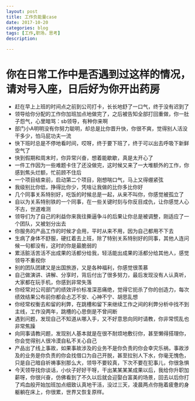 ```yaml
---
layout: post
title: 工作负能量case
date: 2017-10-20
categories: blog
tags: [工作,职场，思考]
description: 

---
```

# 你在日常工作中是否遇到过这样的情况，请对号入座，日后好为你开出药房
* 赶在早上上班的时间点之前到公司打卡，长长地舒了一口气，终于没有迟到了
* 领导给你分配的工作你加班加点地做完了，之后被告知全部打回重做，你一肚子怨气，心里暗骂：sb领导，有种你来啊
* 部门小A明明没有你努力聪明，却总是比你晋升快，你很不爽，觉得别人活没干多少，怕马屁功夫一流
* 快下班时总是不停地看时间，哎呀，终于要下班了，终于可以出去呼吸下新鲜空气了
* 快到假期和周末时，你异常兴奋，想着能歇歇，真是太开心了
* 一件工作因为一些难题卡住了还没做完，这时候又来了一大堆额外的工作，你感到焦头烂额，忙前顾不住后
* 一个项目结束前，启动第二个项目，刚想喘口气，马上又得绷紧弦
* 我级别比你低，挣得比你少，凭啥让我做的比你多比你好
* 几个同事关系特别好，吃饭的时候总是一起，从来不叫你，你感觉被孤立了
* 自以为关系特别铁的一个同事，在一些关键时刻与你反目成仇，让你感觉人心不古，世道难测
* 领导们为了自己的利益你来我往撕逼争斗的后果让你总是被调整，刚适应了一个团队，又被划分出去
* 你服务的产品工作的时候才会用，平时从来不用，因为自己都用不下去
* 生病了身体不舒服，硬扛着去上班，除了特别关系特别好的同事，其他人连问候一句都没有，这时的你是最脆弱的
* 累活脏活苦活不出成果的活都分给我，轻活能出成果的活都分给其他人，感觉领导不重视你
* 别的团队团建又是出国旅游，又是各种福利，你感觉很羡慕
* 自己做演讲、讲解、分享时，背后付出了很多努力，最后发现没有人认真听，大家都在玩手机，你感到非常失落
* 你经常对公司部门的绩效评价标准深恶痛绝，觉得它扼杀了你的创造力，每次绩效结果公布前你都会忐忑不安、心神不宁、胡思乱想
* 你经常权衡去和留的利弊，在跳槽和留下来继续工作之间的利弊分析中找不到主线，工作没两年，跳槽的心思倒是不曾间断
* 遇到问题，发现自己不知道从哪入手，又不好意思向同时请教，你非常慌乱也非常焦躁
* 向同事请教问题，发现别人基本就是在很不耐烦地敷衍你，甚至懒得搭理你，你会觉得别人很冷漠自私不关心自己
* 产品出了线上事故，如果事故涉及的业务不是你负责的你会幸灾乐祸，事故涉及的业务是你负责的你会找借口为自己开脱，甚至拉别人下水，你毫无愧色，只是自己暗自祈祷事别那么大，领导不要较真，下次不要在犯事儿，你很急惧
* 今天领导找你谈话，小伙子好好干呀，干出某某某某成果以后，我给你升职加薪呀，你很兴奋，仿佛看到了不久以后就会迎娶白富美的场景，回去以后你打了鸡血般开始加班加点细致认真地干活，没过三天，凌晨两点你拖着疲惫的身躯躺在床上，你很累，世界又恢复原样。
